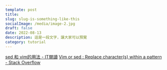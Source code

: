 ```yaml
---
template: post
title:
slug: slug-is-something-like-this
socialImage: /media/image-2.jpg
draft: false
date: 2022-08-13
description: 這是一段文字，讓大家可以預覽
category: tutorial
---
```


[sed 和 vim的用法 - IT閱讀](https://www.itread01.com/articles/1476315006.html)
[Vim or sed : Replace character(s) within a pattern - Stack Overflow](https://stackoverflow.com/questions/45065955/vim-or-sed-replace-characters-within-a-pattern)

